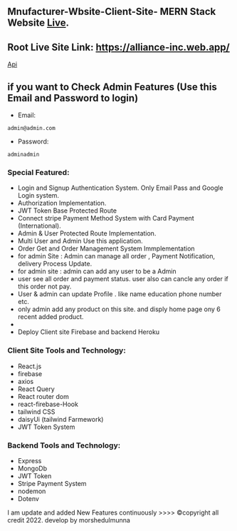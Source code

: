## Mnufacturer-Wbsite-Client-Site- MERN Stack Website [Live](https://alliance-inc.web.app/).

## Root Live Site   Link: https://alliance-inc.web.app/
[Api](https://protected-scrubland-14971.herokuapp.com/)

## if you want to Check Admin Features (Use this Email and Password to login)
 - Email:
```
admin@admin.com
```
 - Password: 
```
adminadmin
```
 

### Special Featured:
- Login and Signup Authentication System. Only Email Pass and Google Login system.
- Authorization Implementation.
- JWT Token Base Protected Route
- Connect stripe Payment Method System with Card Payment (International). 
- Admin & User Protected Route Implementation.
- Multi User and Admin Use this application.
- Order Get and Order Management System Immplementation
- for admin Site : Admin can manage all order , Payment Notification, delivery Process Update.
- for admin site : admin can add any user to be a Admin
- user see  all order and payment status. user also can cancle any order if this order not pay.
- User & admin can update Profile . like name education phone number etc.
- only admin add any product on this site. and disply home page ony 6 recent added product.
- 
- Deploy Client site Firebase and backend Heroku

### Client Site Tools and Technology:
- React.js
- firebase
- axios
- React Query
- React router dom
- react-firebase-Hook
- tailwind CSS
- daisyUi (tailwind Farmework)
- JWT Token System

### Backend Tools and Technology:
- Express
- MongoDb
- JWT Token
- Stripe Payment System
- nodemon
- Dotenv


I am update and added New Features continuously >>>>
©copyright all credit 2022. develop by morshedulmunna
